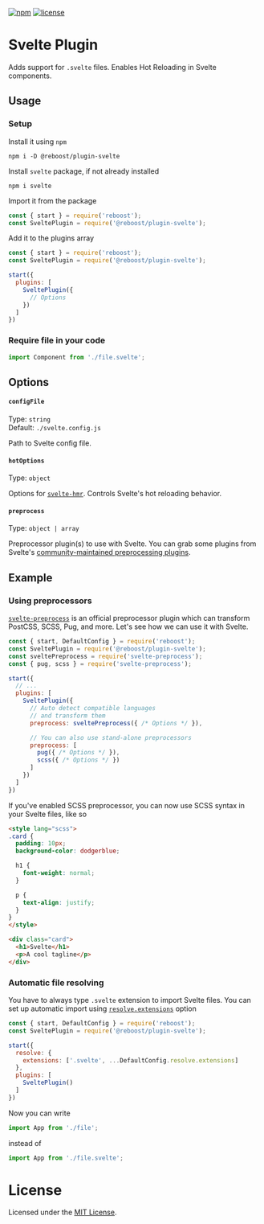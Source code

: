 [![npm](https://img.shields.io/npm/v/@reboost/plugin-svelte?style=flat-square)](https://www.npmjs.com/package/@reboost/plugin-svelte)
[![license](https://img.shields.io/npm/l/@reboost/plugin-svelte?style=flat-square)](/LICENSE)

# Svelte Plugin
Adds support for `.svelte` files. Enables Hot Reloading in Svelte components.

## Usage
### Setup
Install it using `npm`
```shell
npm i -D @reboost/plugin-svelte
```
Install `svelte` package, if not already installed
```shell
npm i svelte
```
Import it from the package
```js
const { start } = require('reboost');
const SveltePlugin = require('@reboost/plugin-svelte');
```
Add it to the plugins array
```js
const { start } = require('reboost');
const SveltePlugin = require('@reboost/plugin-svelte');

start({
  plugins: [
    SveltePlugin({
      // Options
    })
  ]
})
```
### Require file in your code
```js
import Component from './file.svelte';
```

## Options
#### `configFile`
Type: `string`\
Default: `./svelte.config.js`

Path to Svelte config file.

#### `hotOptions`
Type: `object`

Options for [`svelte-hmr`](https://github.com/rixo/svelte-hmr). Controls
Svelte's hot reloading behavior.

#### `preprocess`
Type: `object | array`

Preprocessor plugin(s) to use with Svelte. You can grab some plugins from
Svelte's [community-maintained preprocessing plugins](https://github.com/sveltejs/integrations#preprocessors).

## Example
### Using preprocessors
[`svelte-preprocess`](https://www.npmjs.com/package/svelte-preprocess)
is an official preprocessor plugin which can transform
PostCSS, SCSS, Pug, and more. Let's see how we can use it
with Svelte.

```js
const { start, DefaultConfig } = require('reboost');
const SveltePlugin = require('@reboost/plugin-svelte');
const sveltePreprocess = require('svelte-preprocess');
const { pug, scss } = require('svelte-preprocess');

start({
  // ...
  plugins: [
    SveltePlugin({
      // Auto detect compatible languages
      // and transform them
      preprocess: sveltePreprocess({ /* Options */ }),

      // You can also use stand-alone preprocessors
      preprocess: [
        pug({ /* Options */ }),
        scss({ /* Options */ })
      ]
    })
  ]
})
```
If you've enabled SCSS preprocessor, you can now use
SCSS syntax in your Svelte files, like so
```html
<style lang="scss">
.card {
  padding: 10px;
  background-color: dodgerblue;

  h1 {
    font-weight: normal;
  }

  p {
    text-align: justify;
  }
}
</style>

<div class="card">
  <h1>Svelte</h1>
  <p>A cool tagline</p>
</div>
```

### Automatic file resolving
You have to always type `.svelte` extension to import Svelte
files. You can set up automatic import using
[`resolve.extensions`](https://github.com/sarsamurmu/reboost/blob/primary/docs/configurations.md#resolveextensions) option

```js
const { start, DefaultConfig } = require('reboost');
const SveltePlugin = require('@reboost/plugin-svelte');

start({
  resolve: {
    extensions: ['.svelte', ...DefaultConfig.resolve.extensions]
  },
  plugins: [
    SveltePlugin()
  ]
})
```

Now you can write
```js
import App from './file';
```
instead of
```js
import App from './file.svelte';
```

# License
Licensed under the [MIT License](/LICENSE).

